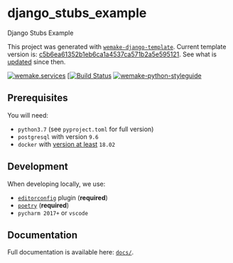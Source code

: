 # django_stubs_example

Django Stubs Example

This project was generated with [`wemake-django-template`](https://github.com/wemake-services/wemake-django-template). Current template version is: [c5b6ea61352b1eb6ca1a4537ca571b2a5e595121](https://github.com/wemake-services/wemake-django-template/tree/c5b6ea61352b1eb6ca1a4537ca571b2a5e595121). See what is [updated](https://github.com/wemake-services/wemake-django-template/compare/c5b6ea61352b1eb6ca1a4537ca571b2a5e595121...master) since then.


[![wemake.services](https://img.shields.io/badge/%20-wemake.services-green.svg?label=%20&logo=data%3Aimage%2Fpng%3Bbase64%2CiVBORw0KGgoAAAANSUhEUgAAABAAAAAQCAMAAAAoLQ9TAAAABGdBTUEAALGPC%2FxhBQAAAAFzUkdCAK7OHOkAAAAbUExURQAAAAAAAAAAAAAAAAAAAAAAAAAAAAAAAP%2F%2F%2F5TvxDIAAAAIdFJOUwAjRA8xXANAL%2Bv0SAAAADNJREFUGNNjYCAIOJjRBdBFWMkVQeGzcHAwksJnAPPZGOGAASzPzAEHEGVsLExQwE7YswCb7AFZSF3bbAAAAABJRU5ErkJggg%3D%3D)](https://wemake.services) [[![Build Status](https://travis-ci.org/sobolevn/django_stubs_example.svg?branch=master)](https://travis-ci.org/sobolevn/django_stubs_example) [![wemake-python-styleguide](https://img.shields.io/badge/style-wemake-000000.svg)](https://github.com/wemake-services/wemake-python-styleguide)



## Prerequisites

You will need:

- `python3.7` (see `pyproject.toml` for full version)
- `postgresql` with version `9.6`
- `docker` with [version at least](https://docs.docker.com/compose/compose-file/#compose-and-docker-compatibility-matrix) `18.02`


## Development

When developing locally, we use:

- [`editorconfig`](http://editorconfig.org/) plugin (**required**)
- [`poetry`](https://github.com/sdispater/poetry) (**required**)
- `pycharm 2017+` or `vscode`


## Documentation

Full documentation is available here: [`docs/`](docs).
